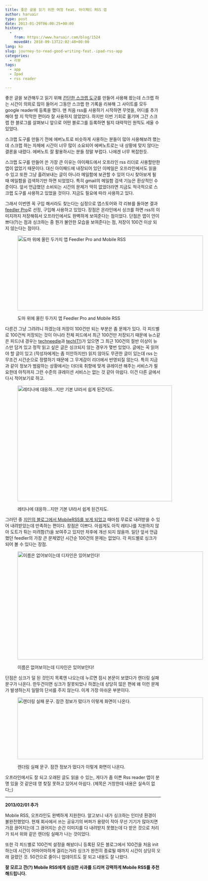 ```yaml
---
title: 좋은 글을 읽기 위한 여정 feat. 아이패드 RSS 앱
author: haruair
type: post
date: 2013-01-29T06:00:25+00:00
history:
  - 
    from: https://www.haruair.com/blog/1524
    movedAt: 2018-09-13T22:02:40+00:00
lang: ko
slug: journey-to-read-good-writing-feat.-ipad-rss-app
categories:
  - 리뷰
tags:
  - app
  - Ipad
  - rss reader

---
```

좋은 글을 보관해두고 읽기 위해 <a href="http://haruair.com/readlater" target="_blank">간단한 스크랩 도구</a>를 만들어 사용해 왔는데 스크랩 하는 시간이 의외로 많이 들어서 그동안 스크랩 한 기록을 리뷰해 그 사이트를 모두 google reader에 등록을 했다. 맨 처음 rss를 사용하기 시작하면 무엇을, 어디를 추가해야 할 지 막막한 편이라 잘 사용하지 않았었다. 하지만 이번 기회로 옮기며 그간 스크랩 한 블로그를 살펴보니 앞으로 어떤 블로그를 등록하면 될지 대략적인 원칙도 세울 수 있었다.

스크랩 도구를 만들기 전에 에버노트로 비슷하게 사용하는 분들이 많아 사용해보려 했는데 스크랩 하는 자체에 시간이 너무 많이 소요되어 에버노트로는 내 상황에 맞지 않다는 결론을 내렸다. 에버노트 잘 활용하시는 분들 정말 부럽다. 나에겐 너무 복잡한듯.

스크랩 도구를 만들어 쓴 가장 큰 이유는 아이패드에서 오프라인 rss 리더로 사용할만한 앱이 없었기 때문이다. 대신 아이패드에 내장되어 있던 이메일은 오프라인에서도 읽을 수 있고 또한 그냥 흘려보내는 글이 아니라 메일함에 보관할 수 있어 다시 찾아보게 될 때 메일함을 검색하기만 하면 되었었다. 특히 gmail의 메일함 검색 기능은 환상적인 수준이다. 앞서 언급했던 소비되는 시간의 문제가 딱히 없었더라면 지금도 적극적으로 스크랩 도구를 사용하고 있었을 것이다. 지금도 필요에 따라 사용하고 있다.

그래서 이번엔 꼭 구입 해서라도 찾는다는 심정으로 앱스토어와 각 리뷰를 돌아본 결과 <a href="https://itunes.apple.com/au/app/feeddler-rss-reader-pro/id365710282?mt=8" target="_blank">feedler Pro</a>로 선정, 구입해 사용하고 있었다. 장점은 온라인에서 싱크를 하면 rss의 이미지까지 저장해줘서 오프라인에서도 완벽하게 보여준다는 점이었다. 단점은 앱이 안이쁘다(?)는 점과 싱크하는 중 뭔가 불안한 모습을 보여준다는 점, 저장이 100건 이상 되지 않는다는 점이다.<figure id="attachment_1541" style="width: 600px" class="wp-caption aligncenter">

<a href="http://haruair.com/blog/1524/photo-3" rel="attachment wp-att-1541"><img data-attachment-id="1541" data-permalink="https://edykim.com/blog/1524/photo-3" data-orig-file="https://edykim.com/wp-content/uploads/2013/01/photo-3.png?fit=600%2C243&ssl=1" data-orig-size="600,243" data-comments-opened="1" data-image-meta="{&quot;aperture&quot;:&quot;0&quot;,&quot;credit&quot;:&quot;&quot;,&quot;camera&quot;:&quot;&quot;,&quot;caption&quot;:&quot;&quot;,&quot;created_timestamp&quot;:&quot;0&quot;,&quot;copyright&quot;:&quot;&quot;,&quot;focal_length&quot;:&quot;0&quot;,&quot;iso&quot;:&quot;0&quot;,&quot;shutter_speed&quot;:&quot;0&quot;,&quot;title&quot;:&quot;&quot;}" data-image-title="Feedler RSS and Mobile RSS" data-image-description="" data-medium-file="https://edykim.com/wp-content/uploads/2013/01/photo-3.png?fit=300%2C121&ssl=1" data-large-file="https://edykim.com/wp-content/uploads/2013/01/photo-3.png?fit=600%2C243&ssl=1" src="https://edykim.com/wp-content/uploads/2013/01/photo-3.png?resize=600%2C243" alt="도마 위에 올린 두가지 앱 Feedler Pro and Mobile RSS" width="600" height="243" class="size-full wp-image-1541" srcset="https://edykim.com/wp-content/uploads/2013/01/photo-3.png?w=600&ssl=1 600w, https://edykim.com/wp-content/uploads/2013/01/photo-3.png?resize=300%2C121&ssl=1 300w" sizes="(max-width: 600px) 100vw, 600px" data-recalc-dims="1" /></a><figcaption class="wp-caption-text">도마 위에 올린 두가지 앱 Feedler Pro and Mobile RSS</figcaption></figure> 

다른건 그냥 그려려니 하겠는데 저장이 100건만 되는 부분은 좀 문제가 있다. 각 피드별로 100건씩 저장되는 것이 아니라 전체 피드에서 최근 100건만 저장되기 때문에 뉴스같은 피드(내 경우는 <a href="http://techneedle.com/" target="_blank">techneedle</a>과 <a href="http://techit.kr/" target="_blank">techIT!</a>)가 있으면 그 최근 100건의 절반 이상이 뉴스만 담겨 있고 정작 읽고 싶은 글은 싱크되지 않는 경우가 몇번 있었다. 글에는 꼭 읽어야 할 글이 있고 (작성자에게는 좀 미안하지만) 읽지 않아도 무관한 글이 있는데 rss 는 무조건 시간순으로 정렬하기 때문에 그 무게감이 리더에서 반영되질 않는다. 특히 지금과 같이 정보가 범람하는 상황에서는 더더욱 취향에 맞게 큐레이션 해주는 서비스가 필요한데 아직까지 그런 수준의 큐레이션 서비스는 없는 것 같아 아쉽다. 이건 다른 글에서 다시 적어보기로 하고.<figure id="attachment_1542" style="width: 500px" class="wp-caption aligncenter">

<a href="http://haruair.com/blog/1524/photo-4" rel="attachment wp-att-1542"><img data-attachment-id="1542" data-permalink="https://edykim.com/blog/1524/photo-4" data-orig-file="https://edykim.com/wp-content/uploads/2013/01/photo-4.png?fit=500%2C375&ssl=1" data-orig-size="500,375" data-comments-opened="1" data-image-meta="{&quot;aperture&quot;:&quot;0&quot;,&quot;credit&quot;:&quot;&quot;,&quot;camera&quot;:&quot;&quot;,&quot;caption&quot;:&quot;&quot;,&quot;created_timestamp&quot;:&quot;0&quot;,&quot;copyright&quot;:&quot;&quot;,&quot;focal_length&quot;:&quot;0&quot;,&quot;iso&quot;:&quot;0&quot;,&quot;shutter_speed&quot;:&quot;0&quot;,&quot;title&quot;:&quot;&quot;}" data-image-title="Feedler RSS Reader" data-image-description="" data-medium-file="https://edykim.com/wp-content/uploads/2013/01/photo-4.png?fit=300%2C225&ssl=1" data-large-file="https://edykim.com/wp-content/uploads/2013/01/photo-4.png?fit=500%2C375&ssl=1" src="https://edykim.com/wp-content/uploads/2013/01/photo-4.png?resize=500%2C375" alt="레티나에 대응하...지만 기본 UI라서 쉽게 된건지도." width="500" height="375" class="size-full wp-image-1542" srcset="https://edykim.com/wp-content/uploads/2013/01/photo-4.png?w=500&ssl=1 500w, https://edykim.com/wp-content/uploads/2013/01/photo-4.png?resize=300%2C225&ssl=1 300w" sizes="(max-width: 500px) 100vw, 500px" data-recalc-dims="1" /></a><figcaption class="wp-caption-text">레티나에 대응하&#8230;지만 기본 UI라서 쉽게 된건지도.</figcaption></figure> 

그러던 중 <a href="http://scvlife.kr/3391912" target="_blank">지인의 블로그에서 MobileRSS를 보게 되었고</a> 때마침 무료로 내려받을 수 있어 내려받았는데 만족하는 편이다. 장점은 이쁘다. 아쉽게도 아직 레티나를 지원하지 않아 도트가 튀는 미려함(?)을 보여주고 있지만 차후에 개선 되지 않을까. 일단 앞서 언급했던 feedler의 가장 큰 문제였던 시간순 100건의 문제는 없었다. 각 피드별로 싱크가 되어 볼 수 있다는 장점.<figure id="attachment_1539" style="width: 600px" class="wp-caption aligncenter">

<a href="http://haruair.com/blog/1524/photo-2" rel="attachment wp-att-1539"><img data-attachment-id="1539" data-permalink="https://edykim.com/blog/1524/photo-2" data-orig-file="https://edykim.com/wp-content/uploads/2013/01/photo-2.png?fit=600%2C350&ssl=1" data-orig-size="600,350" data-comments-opened="1" data-image-meta="{&quot;aperture&quot;:&quot;0&quot;,&quot;credit&quot;:&quot;&quot;,&quot;camera&quot;:&quot;&quot;,&quot;caption&quot;:&quot;&quot;,&quot;created_timestamp&quot;:&quot;0&quot;,&quot;copyright&quot;:&quot;&quot;,&quot;focal_length&quot;:&quot;0&quot;,&quot;iso&quot;:&quot;0&quot;,&quot;shutter_speed&quot;:&quot;0&quot;,&quot;title&quot;:&quot;&quot;}" data-image-title="Mobile RSS" data-image-description="" data-medium-file="https://edykim.com/wp-content/uploads/2013/01/photo-2.png?fit=300%2C175&ssl=1" data-large-file="https://edykim.com/wp-content/uploads/2013/01/photo-2.png?fit=600%2C350&ssl=1" src="https://edykim.com/wp-content/uploads/2013/01/photo-2.png?resize=600%2C350" alt="이름은 없어보이는데 디자인은 있어보인다!" width="600" height="350" class="size-full wp-image-1539" srcset="https://edykim.com/wp-content/uploads/2013/01/photo-2.png?w=600&ssl=1 600w, https://edykim.com/wp-content/uploads/2013/01/photo-2.png?resize=300%2C175&ssl=1 300w" sizes="(max-width: 600px) 100vw, 600px" data-recalc-dims="1" /></a><figcaption class="wp-caption-text">이름은 없어보이는데 디자인은 있어보인다!</figcaption></figure> 

단점은 싱크가 덜 된 것인지 목록엔 나오는데 누르면 잠시 본문이 보였다가 렌더링 실패 문구가 나온다. 한두건이면 싱크가 잘못되었나 하겠는데 상당히 많은 편에 왜 이런 문제가 발생하는지 일말의 단서를 주지 않는다. 이게 가장 아쉬운 부분이다.<figure id="attachment_1540" style="width: 600px" class="wp-caption aligncenter">

<a href="http://haruair.com/blog/1524/photo-1" rel="attachment wp-att-1540"><img data-attachment-id="1540" data-permalink="https://edykim.com/blog/1524/photo-1" data-orig-file="https://edykim.com/wp-content/uploads/2013/01/photo-1.png?fit=600%2C200&ssl=1" data-orig-size="600,200" data-comments-opened="1" data-image-meta="{&quot;aperture&quot;:&quot;0&quot;,&quot;credit&quot;:&quot;&quot;,&quot;camera&quot;:&quot;&quot;,&quot;caption&quot;:&quot;&quot;,&quot;created_timestamp&quot;:&quot;0&quot;,&quot;copyright&quot;:&quot;&quot;,&quot;focal_length&quot;:&quot;0&quot;,&quot;iso&quot;:&quot;0&quot;,&quot;shutter_speed&quot;:&quot;0&quot;,&quot;title&quot;:&quot;&quot;}" data-image-title="Mobile RSS Failed" data-image-description="" data-medium-file="https://edykim.com/wp-content/uploads/2013/01/photo-1.png?fit=300%2C100&ssl=1" data-large-file="https://edykim.com/wp-content/uploads/2013/01/photo-1.png?fit=600%2C200&ssl=1" src="https://edykim.com/wp-content/uploads/2013/01/photo-1.png?resize=600%2C200" alt="렌더링 실패 문구. 잠깐 정보가 떴다가 이렇게 화면이 나온다." width="600" height="200" class="size-full wp-image-1540" srcset="https://edykim.com/wp-content/uploads/2013/01/photo-1.png?w=600&ssl=1 600w, https://edykim.com/wp-content/uploads/2013/01/photo-1.png?resize=300%2C100&ssl=1 300w" sizes="(max-width: 600px) 100vw, 600px" data-recalc-dims="1" /></a><figcaption class="wp-caption-text">렌더링 실패 문구. 잠깐 정보가 떴다가 이렇게 화면이 나온다.</figcaption></figure> 

오프라인에서도 잘 되고 오래된 글도 읽을 수 있는, 게다가 좀 이쁜 Rss reader 앱이 분명 있을 것 같은데 영 찾질 못하고 있어서 아쉽다. (제목은 거창한데 내용은 실속이 없다;;)

* * *

**2013/02/01 추가**</p> 

Mobile RSS, 오프라인도 완벽하게 지원한다. 알고보니 내가 싱크하는 인터넷 환경이 불완전했었다. 현재 회사에서 쓰는 공유기의 버퍼가 용량이 작아 무선 기기가 많아지면 가끔 끊어지는데 그 끊어지는 순간 이미지를 다 내려받지 못했는데 다 받은 것으로 처리가 되서 위와 같은 렌더링 실패가 나는 것이었다.

또한 각 피드별로 100건씩 설정을 해놨더니 등록된 모든 블로그에서 100건을 처음 init하는데 시간이 어마어마하게 걸리는거라 싱크가 완전히 종료될 때까지 시간이 상당히 오래 걸렸던 것. 50건으로 줄이니 업데이트도 잘 되고 내용도 잘 나왔다.

**잘 모르고 깐(?) Mobile RSS에게 심심한 사과를 드리며 강력하게 Mobile RSS를 추천해드립니다.**